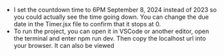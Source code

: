 - I set the countdown time to 6PM September 8, 2024 instead of 2023 so you could actually see the time going down. You can change the due date in the Timer.jsx file to confirm that it stops at 0.
- To run the project, you can open it in VSCode or another editor, open the terminal and enter npm run dev. Then copy the localhost url into your browser. It can also be viewed